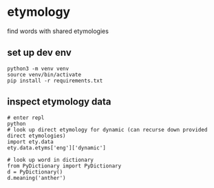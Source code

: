 # etymology
find words with shared etymologies

## set up dev env
```
python3 -m venv venv
source venv/bin/activate
pip install -r requirements.txt
```

## inspect etymology data
```
# enter repl
python 
# look up direct etymology for dynamic (can recurse down provided direct etymologies)
import ety.data
ety.data.etyms['eng']['dynamic']

# look up word in dictionary
from PyDictionary import PyDictionary 
d = PyDictionary()
d.meaning('anther') 
```

